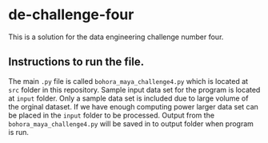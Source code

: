 # de-challenge-four
This is a solution for the data engineering challenge number four.

## Instructions to run the file.
The main `.py` file is called `bohora_maya_challenge4.py` which is located at `src` folder in this repository. Sample input data set for
the program is located at `input` folder. Only a sample data set is included due to large volume of the orginal dataset. If we have 
enough computing power larger data set can be placed in the `input` folder to be processed. Output from the `bohora_maya_challenge4.py`
will be saved in to output folder when program is run.
